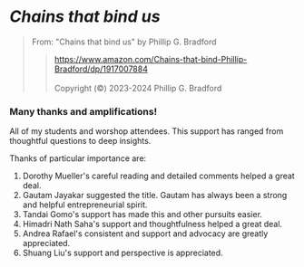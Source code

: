 # *Chains that bind us*<br>  

> From: "Chains that bind us" by Phillip G. Bradford <br>  
>>  https://www.amazon.com/Chains-that-bind-Phillip-Bradford/dp/1917007884 <br>  
> Copyright (&copy;) 2023-2024 Phillip G. Bradford <br>


### Many thanks and amplifications! <br>
All of my students and worshop attendees. This support has ranged from thoughtful questions
to deep insights.


Thanks of particular importance are:

1. Dorothy Mueller's careful reading and detailed comments helped a great deal.
2. Gautam Jayakar suggested the title.  Gautam has always been a strong and helpful entrepreneurial spirit.
3. Tandai Gomo's support has made this and other pursuits easier.
4. Himadri Nath Saha's support and thoughtfulness helped a great deal.
5. Andrea Rafael's consistent and support and advocacy are greatly appreciated.
6. Shuang Liu's support and perspective is appreciated. 



   

